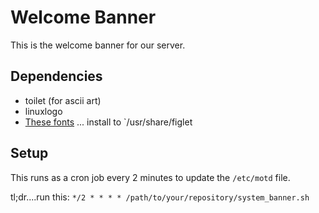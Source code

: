 # Welcome Banner

This is the welcome banner for our server.

## Dependencies
  - toilet (for ascii art)
  - linuxlogo
  - [These fonts](https://github.com/xero/figlet-fonts) ... install to `/usr/share/figlet

## Setup

This runs as a cron job every 2 minutes to update the `/etc/motd` file.

tl;dr....run this: `*/2 * * * * /path/to/your/repository/system_banner.sh`

